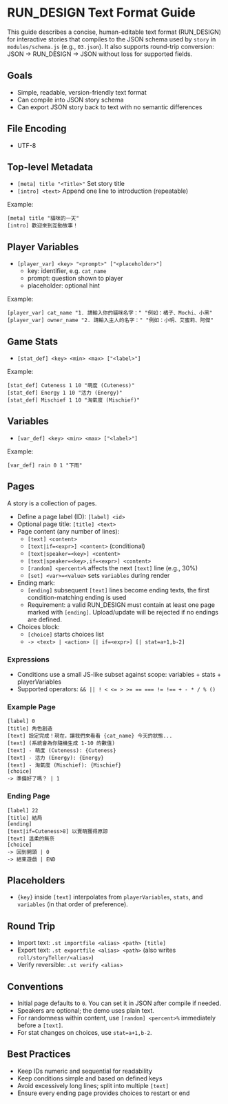 # RUN_DESIGN Text Format Guide

This guide describes a concise, human-editable text format (RUN_DESIGN) for interactive stories that compiles to the JSON schema used by `story` in `modules/schema.js` (e.g., `03.json`). It also supports round-trip conversion: JSON → RUN_DESIGN → JSON without loss for supported fields.

## Goals

- Simple, readable, version-friendly text format
- Can compile into JSON story schema
- Can export JSON story back to text with no semantic differences

## File Encoding

- UTF-8

## Top-level Metadata

- `[meta] title "<Title>"` Set story title
- `[intro] <text>` Append one line to introduction (repeatable)

Example:

```text
[meta] title "貓咪的一天"
[intro] 歡迎來到互動故事！
```

## Player Variables

- `[player_var] <key> "<prompt>" ["<placeholder>"]`
  - key: identifier, e.g. `cat_name`
  - prompt: question shown to player
  - placeholder: optional hint

Example:

```text
[player_var] cat_name "1. 請輸入你的貓咪名字：" "例如：橘子、Mochi、小黑"
[player_var] owner_name "2. 請輸入主人的名字：" "例如：小明、艾蜜莉、阿傑"
```

## Game Stats

- `[stat_def] <key> <min> <max> ["<label>"]`

Example:

```text
[stat_def] Cuteness 1 10 "萌度 (Cuteness)"
[stat_def] Energy 1 10 "活力 (Energy)"
[stat_def] Mischief 1 10 "淘氣度 (Mischief)"
```

## Variables

- `[var_def] <key> <min> <max> ["<label>"]`

Example:

```text
[var_def] rain 0 1 "下雨"
```

## Pages

A story is a collection of pages.

- Define a page label (ID): `[label] <id>`
- Optional page title: `[title] <text>`
- Page content (any number of lines):
  - `[text] <content>`
  - `[text|if=<expr>] <content>` (conditional)
  - `[text|speaker=<key>] <content>`
  - `[text|speaker=<key>,if=<expr>] <content>`
  - `[random] <percent>%` affects the next `[text]` line (e.g., 30%)
  - `[set] <var>=<value>` sets `variables` during render
- Ending mark:
  - `[ending]` subsequent `[text]` lines become ending texts, the first condition-matching ending is used
  - Requirement: a valid RUN_DESIGN must contain at least one page marked with `[ending]`. Upload/update will be rejected if no endings are defined.
- Choices block:
  - `[choice]` starts choices list
  - `-> <text> | <action> [| if=<expr>] [| stat=a+1,b-2]`

### Expressions

- Conditions use a small JS-like subset against scope: variables + stats + playerVariables
- Supported operators: `&& || ! < <= > >= == === != !== + - * / % ()`

### Example Page

```text
[label] 0
[title] 角色創造
[text] 設定完成！現在，讓我們來看看 {cat_name} 今天的狀態...
[text] (系統會為你隨機生成 1-10 的數值)
[text] - 萌度 (Cuteness): {Cuteness}
[text] - 活力 (Energy): {Energy}
[text] - 淘氣度 (Mischief): {Mischief}
[choice]
-> 準備好了嗎？ | 1
```

### Ending Page

```text
[label] 22
[title] 結局
[ending]
[text|if=Cuteness>8] 以賣萌獲得原諒
[text] 溫柔的無奈
[choice]
-> 回到開頭 | 0
-> 結束遊戲 | END
```

## Placeholders

- `{key}` inside `[text]` interpolates from `playerVariables`, `stats`, and `variables` (in that order of preference).

## Round Trip

- Import text: `.st importfile <alias> <path> [title]`
- Export text: `.st exportfile <alias> <path>` (also writes `roll/storyTeller/<alias>`)
- Verify reversible: `.st verify <alias>`

## Conventions

- Initial page defaults to `0`. You can set it in JSON after compile if needed.
- Speakers are optional; the demo uses plain text.
- For randomness within content, use `[random] <percent>%` immediately before a `[text]`.
- For stat changes on choices, use `stat=a+1,b-2`.

## Best Practices

- Keep IDs numeric and sequential for readability
- Keep conditions simple and based on defined keys
- Avoid excessively long lines; split into multiple `[text]`
- Ensure every ending page provides choices to restart or end
